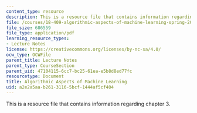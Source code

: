 ```yaml
---
content_type: resource
description: This is a resource file that contains information regarding chapter 3.
file: /courses/18-409-algorithmic-aspects-of-machine-learning-spring-2015/a2e2a5aab26131165bcf1444af5cf404_MIT18_409S15_chapp3.pdf
file_size: 686559
file_type: application/pdf
learning_resource_types:
- Lecture Notes
license: https://creativecommons.org/licenses/by-nc-sa/4.0/
ocw_type: OCWFile
parent_title: Lecture Notes
parent_type: CourseSection
parent_uid: 47104115-6cc7-bc25-61ea-e5b8d8ed77fc
resourcetype: Document
title: Algorithmic Aspects of Machine Learning
uid: a2e2a5aa-b261-3116-5bcf-1444af5cf404
---
```

This is a resource file that contains information regarding chapter 3.